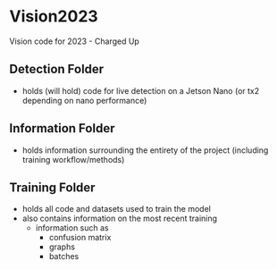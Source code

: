 # Vision2023
Vision code for 2023 - Charged Up

## Detection Folder
- holds (will hold) code for live detection on a Jetson Nano (or tx2 depending on nano performance)
## Information Folder
- holds information surrounding the entirety of the project (including training workflow/methods)

## Training Folder
- holds all code and datasets used to train the model
- also contains information on the most recent training
    - information such as
        - confusion matrix
        - graphs
        - batches


        

